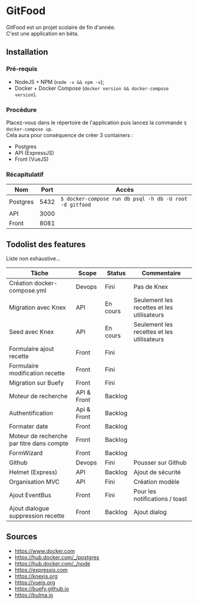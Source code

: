 # GitFood

GitFood est un projet scolaire de fin d'année.  
C'est une application en béta.

## Installation

### Pré-requis

- NodeJS + NPM  (`node -v && npm -v`);
- Docker + Docker Compose (`docker version && docker-compose version`).

### Procédure

Placez-vous dans le répertoire de l'application puis lancez la commande `$ docker-compose up`.  
Cela aura pour conséquence de créer 3 containers :

- Postgres
- API (ExpressJS)
- Front (VueJS)

### Récapitulatif

| Nom | Port | Accès |
| --- | ---- | ----- |
| Postgres | 5432 | `$ docker-compose run db psql -h db -U root -d gitfood` |
| API | 3000 | |
| Front | 8081 | |

## Todolist des features

Liste non exhaustive...

| Tâche | Scope | Status | Commentaire |
| ----- | ----- | ------ | ----------- |
| Création docker-compose.yml | Devops | Fini | Pas de Knex |
| Migration avec Knex | API | En cours | Seulement les recettes et les utilisateurs|
| Seed avec Knex | API | En cours | Seulement les recettes et les utilisateurs |
| Formulaire ajout recette | Front | Fini | |
| Formulaire modification recette | Front | Fini | |
| Migration sur Buefy | Front | Fini | |
| Moteur de recherche | API & Front | Backlog | |
| Authentification | Api & Front | Backlog | |
| Formater date | Front | Backlog | |
| Moteur de recherche par titre dans compte | Front | Backlog | |
| FormWizard | Front | Backlog | |
| Github | Devops | Fini | Pousser sur Github |
| Helmet (Express) | API | Backlog | Ajout de sécurité |
| Organisation MVC | API | Fini | Création modèle |
| Ajout EventBus | Front | Fini | Pour les notifications / toast |
| Ajout dialogue suppression recette | Front | Backlog | Ajout dialog |

## Sources

- https://www.docker.com
- https://hub.docker.com/_/postgres
- https://hub.docker.com/_/node
- https://expressjs.com
- https://knexjs.org
- https://vuejs.org
- https://buefy.github.io
- https://bulma.io